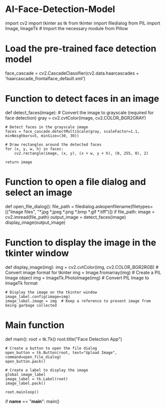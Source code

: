# AI-Face-Detection-Model
import cv2
import tkinter as tk
from tkinter import filedialog
from PIL import Image, ImageTk  # Import the necessary module from Pillow

# Load the pre-trained face detection model
face_cascade = cv2.CascadeClassifier(cv2.data.haarcascades + 'haarcascade_frontalface_default.xml')

# Function to detect faces in an image
def detect_faces(image):
    # Convert the image to grayscale (required for face detection)
    gray = cv2.cvtColor(image, cv2.COLOR_BGR2GRAY)

    # Detect faces in the grayscale image
    faces = face_cascade.detectMultiScale(gray, scaleFactor=1.1, minNeighbors=5, minSize=(30, 30))

    # Draw rectangles around the detected faces
    for (x, y, w, h) in faces:
        cv2.rectangle(image, (x, y), (x + w, y + h), (0, 255, 0), 2)

    return image

# Function to open a file dialog and select an image
def open_file_dialog():
    file_path = filedialog.askopenfilename(filetypes=[("Image files", "*.jpg *.jpeg *.png *.bmp *.gif *.tiff")])
    if file_path:
        image = cv2.imread(file_path)
        output_image = detect_faces(image)
        display_image(output_image)

# Function to display the image in the tkinter window
def display_image(img):
    img = cv2.cvtColor(img, cv2.COLOR_BGR2RGB)  # Convert image format for tkinter
    img = Image.fromarray(img)  # Create a PIL Image object
    img = ImageTk.PhotoImage(img)  # Convert PIL Image to ImageTk format

    # Display the image on the tkinter window
    image_label.config(image=img)
    image_label.image = img  # Keep a reference to prevent image from being garbage collected

# Main function
def main():
    root = tk.Tk()
    root.title("Face Detection App")

    # Create a button to open the file dialog
    open_button = tk.Button(root, text="Upload Image", command=open_file_dialog)
    open_button.pack()

    # Create a label to display the image
    global image_label
    image_label = tk.Label(root)
    image_label.pack()

    root.mainloop()

if __name__ == "__main__":
    main()
 
